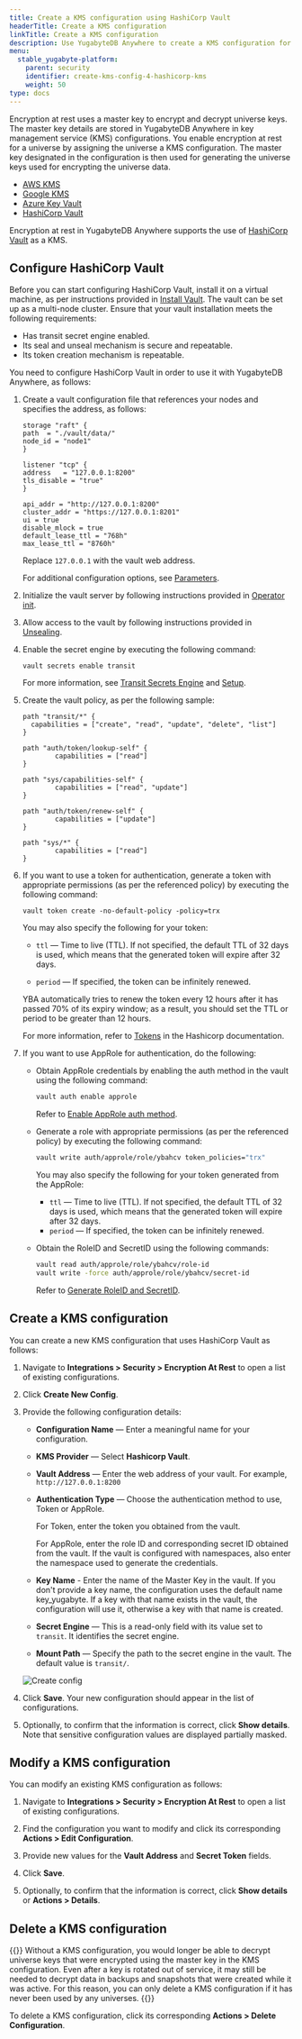 ```yaml
---
title: Create a KMS configuration using HashiCorp Vault
headerTitle: Create a KMS configuration
linkTitle: Create a KMS configuration
description: Use YugabyteDB Anywhere to create a KMS configuration for HashiCorp Vault.
menu:
  stable_yugabyte-platform:
    parent: security
    identifier: create-kms-config-4-hashicorp-kms
    weight: 50
type: docs
---
```


Encryption at rest uses a master key to encrypt and decrypt universe keys. The master key details are stored in YugabyteDB Anywhere in key management service (KMS) configurations. You enable encryption at rest for a universe by assigning the universe a KMS configuration. The master key designated in the configuration is then used for generating the universe keys used for encrypting the universe data.

<ul class="nav nav-tabs-alt nav-tabs-yb">
  <li >
    <a href="../aws-kms/" class="nav-link">
      <i class="fa-brands fa-aws" aria-hidden="true"></i>
      AWS KMS
    </a>
  </li>
  <li >
    <a href="../google-kms/" class="nav-link">
      <i class="fa-brands fa-google" aria-hidden="true"></i>
      Google KMS
    </a>
  </li>
  <li >
    <a href="../azure-kms/" class="nav-link">
      <i class="icon-azure" aria-hidden="true"></i>
      Azure Key Vault
    </a>
  </li>
  <li >
    <a href="../hashicorp-kms/" class="nav-link active">
      <i class="icon-postgres" aria-hidden="true"></i>
      HashiCorp Vault
    </a>
  </li>
</ul>

Encryption at rest in YugabyteDB Anywhere supports the use of [HashiCorp Vault](https://www.vaultproject.io/) as a KMS.

## Configure HashiCorp Vault

Before you can start configuring HashiCorp Vault, install it on a virtual machine, as per instructions provided in [Install Vault](https://www.vaultproject.io/docs/install). The vault can be set up as a multi-node cluster. Ensure that your vault installation meets the following requirements:

- Has transit secret engine enabled.
- Its seal and unseal mechanism is secure and repeatable.
- Its token creation mechanism is repeatable.

You need to configure HashiCorp Vault in order to use it with YugabyteDB Anywhere, as follows:

1. Create a vault configuration file that references your nodes and specifies the address, as follows:

    ```properties
    storage "raft" {
    path  = "./vault/data/"
    node_id = "node1"
    }

    listener "tcp" {
    address   = "127.0.0.1:8200"
    tls_disable = "true"
    }

    api_addr = "http://127.0.0.1:8200"
    cluster_addr = "https://127.0.0.1:8201"
    ui = true
    disable_mlock = true
    default_lease_ttl = "768h"
    max_lease_ttl = "8760h"
    ```

    Replace `127.0.0.1` with the vault web address.

    For additional configuration options, see [Parameters](https://www.vaultproject.io/docs/configuration#parameters).

1. Initialize the vault server by following instructions provided in [Operator init](https://www.vaultproject.io/docs/commands/operator/init).

1. Allow access to the vault by following instructions provided in [Unsealing](https://www.vaultproject.io/docs/concepts/seal#unsealing).

1. Enable the secret engine by executing the following command:

    ```shell
    vault secrets enable transit
    ```

    For more information, see [Transit Secrets Engine](https://www.vaultproject.io/docs/secrets/transit) and [Setup](https://www.vaultproject.io/docs/secrets/transit#setup).

1. Create the vault policy, as per the following sample:

    ```properties
    path "transit/*" {
      capabilities = ["create", "read", "update", "delete", "list"]
    }

    path "auth/token/lookup-self" {
            capabilities = ["read"]
    }

    path "sys/capabilities-self" {
            capabilities = ["read", "update"]
    }

    path "auth/token/renew-self" {
            capabilities = ["update"]
    }

    path "sys/*" {
            capabilities = ["read"]
    }
    ```

1. If you want to use a token for authentication, generate a token with appropriate permissions (as per the referenced policy) by executing the following command:

    ```shell
    vault token create -no-default-policy -policy=trx
    ```

    You may also specify the following for your token:

    - `ttl` — Time to live (TTL). If not specified, the default TTL of 32 days is used, which means that the generated token will expire after 32 days.

    - `period` — If specified, the token can be infinitely renewed.

    YBA automatically tries to renew the token every 12 hours after it has passed 70% of its expiry window; as a result, you should set the TTL or period to be greater than 12 hours.

    For more information, refer to [Tokens](https://developer.hashicorp.com/vault/tutorials/tokens/tokens) in the Hashicorp documentation.

1. If you want to use AppRole for authentication, do the following:

    - Obtain AppRole credentials by enabling the auth method in the vault using the following command:

        ```sh
        vault auth enable approle
        ```

        Refer to [Enable AppRole auth method](https://developer.hashicorp.com/vault/tutorials/cloud/vault-auth-method#enable-approle-auth-method).

    - Generate a role with appropriate permissions (as per the referenced policy) by executing the following command:

        ```sh
        vault write auth/approle/role/ybahcv token_policies="trx"
        ```

        You may also specify the following for your token generated from the AppRole:

        - `ttl` — Time to live (TTL). If not specified, the default TTL of 32 days is used, which means that the generated token will expire after 32 days.
        - `period` — If specified, the token can be infinitely renewed.

    - Obtain the RoleID and SecretID using the following commands:

        ```sh
        vault read auth/approle/role/ybahcv/role-id
        vault write -force auth/approle/role/ybahcv/secret-id
        ```

        Refer to [Generate RoleID and SecretID](https://developer.hashicorp.com/vault/tutorials/cloud/vault-auth-method#generate-roleid-and-secretid).

## Create a KMS configuration

You can create a new KMS configuration that uses HashiCorp Vault as follows:

1. Navigate to **Integrations > Security > Encryption At Rest** to open a list of existing configurations.

1. Click **Create New Config**.

1. Provide the following configuration details:

    - **Configuration Name** — Enter a meaningful name for your configuration.
    - **KMS Provider** — Select **Hashicorp Vault**.
    - **Vault Address** — Enter the web address of your vault. For example, `http://127.0.0.1:8200`
    - **Authentication Type** — Choose the authentication method to use, Token or AppRole.

        For Token, enter the token you obtained from the vault.

        For AppRole, enter the role ID and corresponding secret ID obtained from the vault. If the vault is configured with namespaces, also enter the namespace used to generate the credentials.

    - **Key Name** - Enter the name of the Master Key in the vault. If you don't provide a key name, the configuration uses the default name key_yugabyte. If a key with that name exists in the vault, the configuration will use it, otherwise a key with that name is created.
    - **Secret Engine** — This is a read-only field with its value set to `transit`. It identifies the secret engine.
    - **Mount Path** — Specify the path to the secret engine in the vault. The default value is `transit/`.

    ![Create config](/images/yp/security/hashicorp-config.png)

1. Click **Save**. Your new configuration should appear in the list of configurations.

1. Optionally, to confirm that the information is correct, click **Show details**. Note that sensitive configuration values are displayed partially masked.

## Modify a KMS configuration

You can modify an existing KMS configuration as follows:

1. Navigate to **Integrations > Security > Encryption At Rest** to open a list of existing configurations.

1. Find the configuration you want to modify and click its corresponding **Actions > Edit Configuration**.

1. Provide new values for the **Vault Address** and **Secret Token** fields.

1. Click **Save**.

1. Optionally, to confirm that the information is correct, click **Show details** or **Actions > Details**.

## Delete a KMS configuration

{{<note title="Note">}}
Without a KMS configuration, you would longer be able to decrypt universe keys that were encrypted using the master key in the KMS configuration. Even after a key is rotated out of service, it may still be needed to decrypt data in backups and snapshots that were created while it was active. For this reason, you can only delete a KMS configuration if it has never been used by any universes.
{{</note>}}

To delete a KMS configuration, click its corresponding **Actions > Delete Configuration**.
